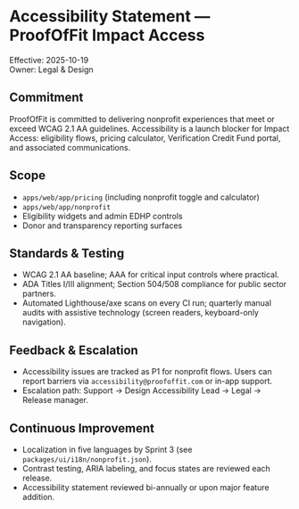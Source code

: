 # Accessibility Statement — ProofOfFit Impact Access

Effective: 2025-10-19  
Owner: Legal & Design

## Commitment

ProofOfFit is committed to delivering nonprofit experiences that meet or exceed WCAG 2.1 AA
guidelines. Accessibility is a launch blocker for Impact Access: eligibility flows, pricing
calculator, Verification Credit Fund portal, and associated communications.

## Scope

- `apps/web/app/pricing` (including nonprofit toggle and calculator)
- `apps/web/app/nonprofit`
- Eligibility widgets and admin EDHP controls
- Donor and transparency reporting surfaces

## Standards & Testing

- WCAG 2.1 AA baseline; AAA for critical input controls where practical.
- ADA Titles I/III alignment; Section 504/508 compliance for public sector partners.
- Automated Lighthouse/axe scans on every CI run; quarterly manual audits with assistive technology
  (screen readers, keyboard-only navigation).

## Feedback & Escalation

- Accessibility issues are tracked as P1 for nonprofit flows. Users can report barriers via
  `accessibility@proofoffit.com` or in-app support.
- Escalation path: Support → Design Accessibility Lead → Legal → Release manager.

## Continuous Improvement

- Localization in five languages by Sprint 3 (see `packages/ui/i18n/nonprofit.json`).
- Contrast testing, ARIA labeling, and focus states are reviewed each release.
- Accessibility statement reviewed bi-annually or upon major feature addition.
